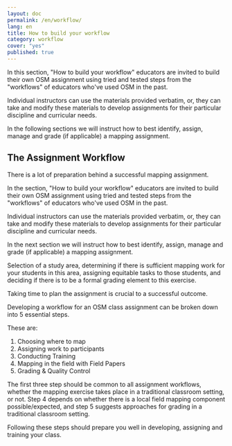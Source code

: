 ```yaml
---
layout: doc
permalink: /en/workflow/
lang: en
title: How to build your workflow
category: workflow
cover: "yes"
published: true
---
```


In this section, "How to build your workflow" educators are invited to build their own OSM assignment using tried and tested steps from the "workflows" of educators who've used OSM in the past.

Individual instructors can use the materials provided verbatim, or, they can take and modify these materials to develop assignments for their particular discipline and curricular needs.

In the following sections we will instruct how to best identify, assign, manage and grade (if applicable) a mapping assignment.

## The Assignment Workflow 
There is a lot of preparation behind a successful mapping assignment. 

In the section, "How to build your workflow" educators are invited to build their own OSM assignment using tried and tested steps from the "workflows" of educators who've used OSM in the past. 

Individual instructors can use the materials provided verbatim, or, they can take and modify these materials to develop assignments for their particular discipline and curricular needs. 

In the next section we will instruct how to best identify, assign, manage and grade (if applicable) a mapping assignment.

Selection of a study area, determining if there is sufficient mapping work for your students in this area, assigning equitable tasks to those students, and deciding if there is to be a formal grading element to this exercise. 

Taking time to plan the assignment is crucial to a successful outcome. 

Developing a workflow for an OSM class assignment can be broken down into 5 essential steps. 

These are:

1. Choosing where to map
2. Assigning work to participants
3. Conducting Training
4. Mapping in the field with Field Papers
5. Grading & Quality Control

The first three step should be common to all assignment workflows, whether the mapping exercise takes place in a traditional classroom setting, or not. Step 4 depends on whether there is a local field mapping component possible/expected, and step 5 suggests approaches for grading in a traditional classroom setting. 

Following these steps should prepare you well in developing, assigning and training your class.